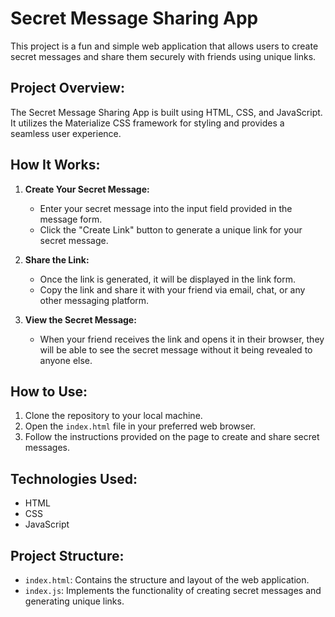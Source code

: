 # Secret Message Sharing App

This project is a fun and simple web application that allows users to create secret messages and share them securely with friends using unique links.

## Project Overview:

The Secret Message Sharing App is built using HTML, CSS, and JavaScript. It utilizes the Materialize CSS framework for styling and provides a seamless user experience.

## How It Works:

1. **Create Your Secret Message:**

   - Enter your secret message into the input field provided in the message form.
   - Click the "Create Link" button to generate a unique link for your secret message.

2. **Share the Link:**

   - Once the link is generated, it will be displayed in the link form.
   - Copy the link and share it with your friend via email, chat, or any other messaging platform.

3. **View the Secret Message:**
   - When your friend receives the link and opens it in their browser, they will be able to see the secret message without it being revealed to anyone else.

## How to Use:

1. Clone the repository to your local machine.
2. Open the `index.html` file in your preferred web browser.
3. Follow the instructions provided on the page to create and share secret messages.

## Technologies Used:

- HTML
- CSS
- JavaScript

## Project Structure:

- `index.html`: Contains the structure and layout of the web application.
- `index.js`: Implements the functionality of creating secret messages and generating unique links.
